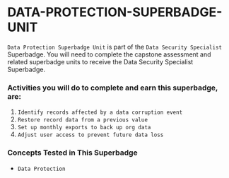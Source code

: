 # DATA-PROTECTION-SUPERBADGE-UNIT

`Data Protection Superbadge Unit` is part of the `Data Security Specialist` Superbadge. You will need to complete the capstone assessment and related superbadge units to receive the Data Security Specialist Superbadge. 


### Activities you will do to complete and earn this superbadge, are: 
1. `Identify records affected by a data corruption event` 
2. `Restore record data from a previous value`
3. `Set up monthly exports to back up org data`
4. `Adjust user access to prevent future data loss`


### Concepts Tested in This Superbadge
* `Data Protection`
